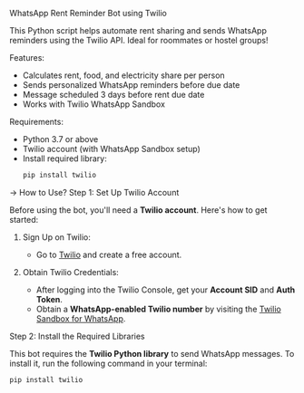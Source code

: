 WhatsApp Rent Reminder Bot using Twilio

This Python script helps automate rent sharing and sends WhatsApp reminders using the Twilio API. Ideal for roommates or hostel groups!


Features:

- Calculates rent, food, and electricity share per person
- Sends personalized WhatsApp reminders before due date
- Message scheduled 3 days before rent due date
- Works with Twilio WhatsApp Sandbox


 Requirements:


- Python 3.7 or above
- Twilio account (with WhatsApp Sandbox setup)
- Install required library:
  ```bash
  pip install twilio
  
-> How to Use?
Step 1: Set Up Twilio Account

Before using the bot, you'll need a **Twilio account**. Here's how to get started:

1. Sign Up on Twilio: 
   - Go to [Twilio](https://www.twilio.com/) and create a free account.

2. Obtain Twilio Credentials:
   - After logging into the Twilio Console, get your **Account SID** and **Auth Token**.
   - Obtain a **WhatsApp-enabled Twilio number** by visiting the [Twilio Sandbox for WhatsApp](https://www.twilio.com/docs/whatsapp/quickstart).

Step 2: Install the Required Libraries

This bot requires the **Twilio Python library** to send WhatsApp messages. To install it, run the following command in your terminal:

```bash
pip install twilio


